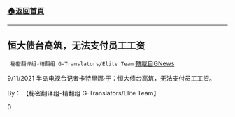 ###  [:house:返回首頁](https://github.com/ourhimalayas/txt)
---


## 恒大债台高筑，无法支付员工工资
` 秘密翻译组-精翻组 G-Translators/Elite Team` [轉載自GNews](https://gnews.org/zh-hans/1545359/)

9/11/2021 半岛电视台记者卡特里娜·于：恒大债台高筑，无法支付员工工资。

By： 【秘密翻译组-精翻组 G-Translators/Elite Team】

0

